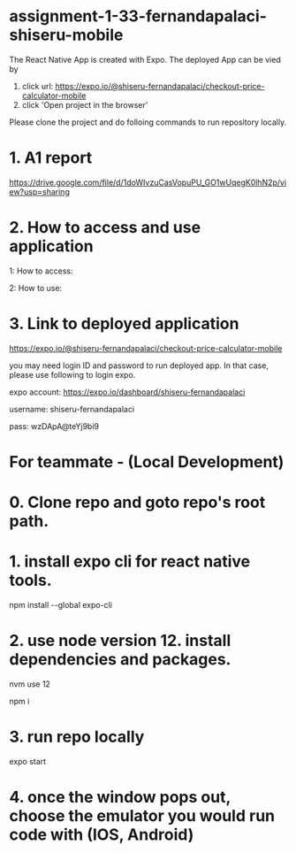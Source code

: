 # assignment-1-33-fernandapalaci-shiseru-mobile

The React Native App is created with Expo.
The deployed App can be vied by
1. click url: https://expo.io/@shiseru-fernandapalaci/checkout-price-calculator-mobile
2. click 'Open project in the browser' 



Please clone the project and do folloing commands to run repository locally.
# 1. A1 report
https://drive.google.com/file/d/1doWIvzuCasVopuPU_GO1wUqegK0lhN2p/view?usp=sharing

# 2. How to access and use application
1: How to access:

2: How to use:

# 3. Link to deployed application
https://expo.io/@shiseru-fernandapalaci/checkout-price-calculator-mobile

you may need login ID and password to run deployed app. In that case, please use following to login expo.  

expo account: https://expo.io/dashboard/shiseru-fernandapalaci

username: shiseru-fernandapalaci

pass: wzDApA@teYj9bi9

# For teammate - (Local Development)
# 0. Clone repo and goto repo's root path.

# 1. install expo cli for react native tools.
npm install --global expo-cli

# 2.  use node version 12. install dependencies and packages.
nvm use 12

npm i

# 3. run repo locally
expo start

# 4. once the window pops out, choose the emulator you would run code with (IOS, Android)
